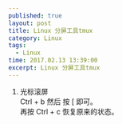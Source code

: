 ```yaml
---
published: true
layout: post
title: Linux 分屏工具tmux
category: Linux
tags: 
  - Linux
time: 2017.02.13 13:39:00
excerpt: Linux 分屏工具tmux
---
```


1. 光标滚屏  
Ctrl + b   然后 按 [ 即可。  
再按 Ctrl + c 恢复原来的状态。